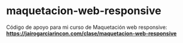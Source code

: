 # maquetacion-web-responsive
Código de apoyo para mi curso de Maquetación web responsive:
**https://jairogarciarincon.com/clase/maquetacion-web-responsive**
